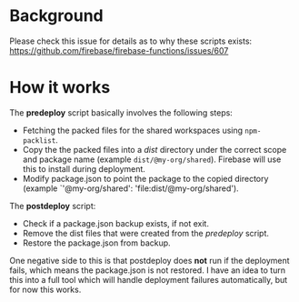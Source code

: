 # Background
Please check this issue for details as to why these scripts exists: 
https://github.com/firebase/firebase-functions/issues/607

# How it works
The **predeploy** script basically involves the following steps:
* Fetching the packed files for the shared workspaces using `npm-packlist`.
* Copy the the packed files into a _dist_ directory under the correct scope and package name (example `dist/@my-org/shared`). Firebase will use this to install during deployment.
* Modify package.json to point the package to the copied directory (example  `'@my-org/shared': 'file:dist/@my-org/shared').

The **postdeploy** script:
* Check if a package.json backup exists, if not exit.
* Remove the dist files that were created from the _predeploy_ script.
* Restore the package.json from backup.

One negative side to this is that postdeploy does **not** run if the deployment fails, which means the package.json is not restored.
I have an idea to turn this into a full tool which will handle deployment failures automatically, but for now this works.
